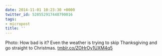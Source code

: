 ```yaml
---
date: 2014-11-01 10:23:30 +0000
twitter_id: 528552917448790016
tags:
- micropost
title: ''
---
```


Photo: How bad is it? Even the weather is trying to skip Thanksgiving and go straight to Christmas. [tmblr.co/ZOHrOy1UXM4q5](http://tmblr.co/ZOHrOy1UXM4q5)
